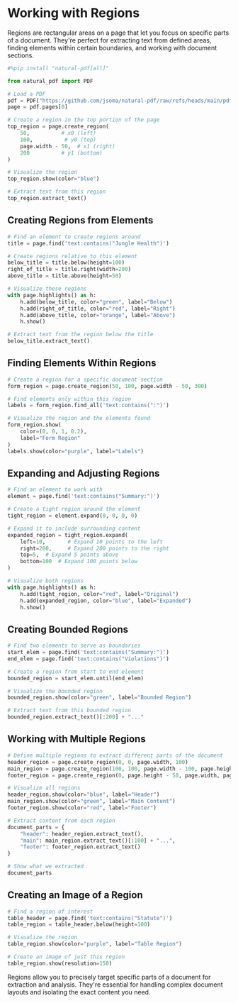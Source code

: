 # Working with Regions

Regions are rectangular areas on a page that let you focus on specific parts of a document. They're perfect for extracting text from defined areas, finding elements within certain boundaries, and working with document sections.

```python
#%pip install "natural-pdf[all]"
```

```python
from natural_pdf import PDF

# Load a PDF
pdf = PDF("https://github.com/jsoma/natural-pdf/raw/refs/heads/main/pdfs/01-practice.pdf")
page = pdf.pages[0]

# Create a region in the top portion of the page
top_region = page.create_region(
    50,          # x0 (left)
    100,          # y0 (top)
    page.width - 50,  # x1 (right)
    200          # y1 (bottom)
)

# Visualize the region
top_region.show(color="blue")
```

```python
# Extract text from this region
top_region.extract_text()
```

## Creating Regions from Elements

```python
# Find an element to create regions around
title = page.find('text:contains("Jungle Health")')

# Create regions relative to this element
below_title = title.below(height=100)
right_of_title = title.right(width=200)
above_title = title.above(height=50)

# Visualize these regions
with page.highlights() as h:
    h.add(below_title, color="green", label="Below")
    h.add(right_of_title, color="red", label="Right")
    h.add(above_title, color="orange", label="Above")
    h.show()
```

```python
# Extract text from the region below the title
below_title.extract_text()
```

## Finding Elements Within Regions

```python
# Create a region for a specific document section
form_region = page.create_region(50, 100, page.width - 50, 300)

# Find elements only within this region
labels = form_region.find_all('text:contains(":")')

# Visualize the region and the elements found
form_region.show(
    color=(0, 0, 1, 0.2),
    label="Form Region"
)
labels.show(color="purple", label="Labels")
```

## Expanding and Adjusting Regions

```python
# Find an element to work with
element = page.find('text:contains("Summary:")')

# Create a tight region around the element
tight_region = element.expand(0, 0, 0, 0)

# Expand it to include surrounding content
expanded_region = tight_region.expand(
    left=10,       # Expand 10 points to the left
    right=200,     # Expand 200 points to the right
    top=5,  # Expand 5 points above
    bottom=100  # Expand 100 points below
)

# Visualize both regions
with page.highlights() as h:
    h.add(tight_region, color="red", label="Original")
    h.add(expanded_region, color="blue", label="Expanded")
    h.show()
```

## Creating Bounded Regions

```python
# Find two elements to serve as boundaries
start_elem = page.find('text:contains("Summary:")')
end_elem = page.find('text:contains("Violations")')

# Create a region from start to end element
bounded_region = start_elem.until(end_elem)

# Visualize the bounded region
bounded_region.show(color="green", label="Bounded Region")

# Extract text from this bounded region
bounded_region.extract_text()[:200] + "..."
```

## Working with Multiple Regions

```python
# Define multiple regions to extract different parts of the document
header_region = page.create_region(0, 0, page.width, 100)
main_region = page.create_region(100, 100, page.width - 100, page.height - 150)
footer_region = page.create_region(0, page.height - 50, page.width, page.height)

# Visualize all regions
header_region.show(color="blue", label="Header")
main_region.show(color="green", label="Main Content")
footer_region.show(color="red", label="Footer")

# Extract content from each region
document_parts = {
    "header": header_region.extract_text(),
    "main": main_region.extract_text()[:100] + "...",
    "footer": footer_region.extract_text()
}

# Show what we extracted
document_parts
```

## Creating an Image of a Region

```python
# Find a region of interest
table_header = page.find('text:contains("Statute")')
table_region = table_header.below(height=100)

# Visualize the region
table_region.show(color="purple", label="Table Region")

# Create an image of just this region
table_region.show(resolution=150)
```

Regions allow you to precisely target specific parts of a document for extraction and analysis. They're essential for handling complex document layouts and isolating the exact content you need.
